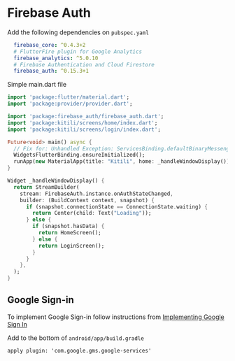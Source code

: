# Firebase Auth

Add the following dependencies on `pubspec.yaml`

```yaml
  firebase_core: ^0.4.3+2
  # FlutterFire plugin for Google Analytics
  firebase_analytics: ^5.0.10
  # Firebase Authentication and Cloud Firestore
  firebase_auth: ^0.15.3+1
```

Simple main.dart file

```dart
import 'package:flutter/material.dart';
import 'package:provider/provider.dart';

import 'package:firebase_auth/firebase_auth.dart';
import 'package:kitili/screens/home/index.dart';
import 'package:kitili/screens/login/index.dart';

Future<void> main() async {
  // Fix for: Unhandled Exception: ServicesBinding.defaultBinaryMessenger was accessed before the binding was initialized.
  WidgetsFlutterBinding.ensureInitialized();
  runApp(new MaterialApp(title: "Kitili", home: _handleWindowDisplay()));
}

Widget _handleWindowDisplay() {
  return StreamBuilder(
    stream: FirebaseAuth.instance.onAuthStateChanged,
    builder: (BuildContext context, snapshot) {
      if (snapshot.connectionState == ConnectionState.waiting) {
        return Center(child: Text("Loading"));
      } else {
        if (snapshot.hasData) {
          return HomeScreen();
        } else {
          return LoginScreen();
        }
      }
    },
  );
}

```


## Google Sign-in

To implement Google Sign-in follow instructions from [Implementing Google Sign In](https://medium.com/flutter-community/flutter-implementing-google-sign-in-71888bca24ed)

Add to the bottom of `android/app/build.gradle`

    apply plugin: 'com.google.gms.google-services'


